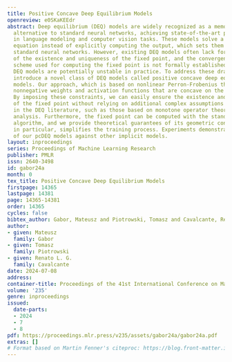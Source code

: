 ```yaml
---
title: Positive Concave Deep Equilibrium Models
openreview: e0SKaKEEdr
abstract: Deep equilibrium (DEQ) models are widely recognized as a memory efficient
  alternative to standard neural networks, achieving state-of-the-art performance
  in language modeling and computer vision tasks. These models solve a fixed point
  equation instead of explicitly computing the output, which sets them apart from
  standard neural networks. However, existing DEQ models often lack formal guarantees
  of the existence and uniqueness of the fixed point, and the convergence of the numerical
  scheme used for computing the fixed point is not formally established. As a result,
  DEQ models are potentially unstable in practice. To address these drawbacks, we
  introduce a novel class of DEQ models called positive concave deep equilibrium (pcDEQ)
  models. Our approach, which is based on nonlinear Perron-Frobenius theory, enforces
  nonnegative weights and activation functions that are concave on the positive orthant.
  By imposing these constraints, we can easily ensure the existence and uniqueness
  of the fixed point without relying on additional complex assumptions commonly found
  in the DEQ literature, such as those based on monotone operator theory in convex
  analysis. Furthermore, the fixed point can be computed with the standard fixed point
  algorithm, and we provide theoretical guarantees of its geometric convergence, which,
  in particular, simplifies the training process. Experiments demonstrate the competitiveness
  of our pcDEQ models against other implicit models.
layout: inproceedings
series: Proceedings of Machine Learning Research
publisher: PMLR
issn: 2640-3498
id: gabor24a
month: 0
tex_title: Positive Concave Deep Equilibrium Models
firstpage: 14365
lastpage: 14381
page: 14365-14381
order: 14365
cycles: false
bibtex_author: Gabor, Mateusz and Piotrowski, Tomasz and Cavalcante, Renato L. G.
author:
- given: Mateusz
  family: Gabor
- given: Tomasz
  family: Piotrowski
- given: Renato L. G.
  family: Cavalcante
date: 2024-07-08
address:
container-title: Proceedings of the 41st International Conference on Machine Learning
volume: '235'
genre: inproceedings
issued:
  date-parts:
  - 2024
  - 7
  - 8
pdf: https://proceedings.mlr.press/v235/assets/gabor24a/gabor24a.pdf
extras: []
# Format based on Martin Fenner's citeproc: https://blog.front-matter.io/posts/citeproc-yaml-for-bibliographies/
---
```


